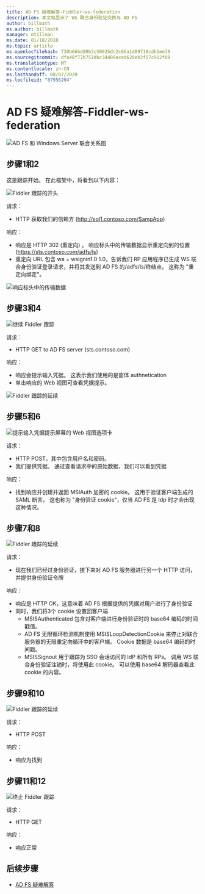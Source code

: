 ```yaml
---
title: AD FS 疑难解答-Fiddler-ws-federation
description: 本文档显示了 WS 联合身份验证交换与 AD FS
author: billmath
ms.author: billmath
manager: mtillman
ms.date: 01/18/2018
ms.topic: article
ms.openlocfilehash: f30b66bd80b3c5002bdc2c66a1d89718cdb1ee39
ms.sourcegitcommit: dfa48f77b751dbc34409aced628eb2f17c912f08
ms.translationtype: MT
ms.contentlocale: zh-CN
ms.lasthandoff: 08/07/2020
ms.locfileid: "87956204"
---
```

# <a name="ad-fs-troubleshooting---fiddler---ws-federation"></a>AD FS 疑难解答-Fiddler-ws-federation

![AD FS 和 Windows Server 联合关系图](media/ad-fs-tshoot-fiddler-ws-fed/fiddler9.png)

## <a name="step-1-and-2"></a>步骤1和2

这是跟踪开始。  在此框架中，将看到以下内容：

![Fiddler 跟踪的开头](media/ad-fs-tshoot-fiddler-ws-fed/fiddler1.png)

请求：

- HTTP 获取我们的信赖方 (http://sql1.contoso.com/SampApp)

响应：

- 响应是 HTTP 302 (重定向) 。  响应标头中的传输数据显示重定向到的位置 (https://sts.contoso.com/adfs/ls)
- 重定向 URL 包含 wa = wsignin1.0 1.0，告诉我们 RP 应用程序已生成 WS 联合身份验证登录请求，并将其发送到 AD FS 的/adfs/ls/终结点。  这称为 "重定向绑定"。

![响应标头中的传输数据](media/ad-fs-tshoot-fiddler-ws-fed/fiddler2.png)

## <a name="step-3-and-4"></a>步骤3和4

![继续 Fiddler 跟踪](media/ad-fs-tshoot-fiddler-ws-fed/fiddler3.png)

请求：

- HTTP GET to AD FS server (sts.contoso.com) 

响应：

- 响应会提示输入凭据。  这表示我们使用的是窗体 authnetication
- 单击响应的 Web 视图可查看凭据提示。

![Fiddler 跟踪的延续](media/ad-fs-tshoot-fiddler-ws-fed/fiddler6.png)

## <a name="step-5-and-6"></a>步骤5和6

![提示输入凭据提示屏幕的 Web 视图选项卡](media/ad-fs-tshoot-fiddler-ws-fed/fiddler4.png)

请求：

- HTTP POST，其中包含用户名和密码。
- 我们提供凭据。  通过查看请求中的原始数据，我们可以看到凭据

响应：

- 找到响应并创建并返回 MSIAuth 加密的 cookie。  这用于验证客户端生成的 SAML 断言。  这也称为 "身份验证 cookie"，仅当 AD FS 是 Idp 时才会出现这种情况。

## <a name="step-7-and-8"></a>步骤7和8

![Fiddler 跟踪的延续](media/ad-fs-tshoot-fiddler-ws-fed/fiddler5.png)

请求：

- 现在我们已经过身份验证，接下来对 AD FS 服务器进行另一个 HTTP 访问，并提供身份验证令牌

响应：

- 响应是 HTTP OK，这意味着 AD FS 根据提供的凭据对用户进行了身份验证
- 同时，我们将3个 cookie 设置回客户端
    - MSISAuthenticated 包含对客户端进行身份验证时的 base64 编码的时间戳值。
    - AD FS 无限循环检测机制使用 MSISLoopDetectionCookie 来停止对联合服务器的无限重定向循环中的客户端。 Cookie 数据是 base64 编码的时间戳。
    - MSISSignout 用于跟踪为 SSO 会话访问的 IdP 和所有 RPs。 调用 WS 联合身份验证注销时，将使用此 cookie。 可以使用 base64 解码器查看此 cookie 的内容。

## <a name="step-9-and-10"></a>步骤9和10

![Fiddler 跟踪的延续](media/ad-fs-tshoot-fiddler-ws-fed/fiddler7.png)

请求：

- HTTP POST

响应：

- 响应为找到

## <a name="step-11-and-12"></a>步骤11和12

![终止 Fiddler 跟踪](media/ad-fs-tshoot-fiddler-ws-fed/fiddler8.png)

请求：

- HTTP GET

响应：

- 响应正常

## <a name="next-steps"></a>后续步骤

- [AD FS 疑难解答](ad-fs-tshoot-overview.md)
